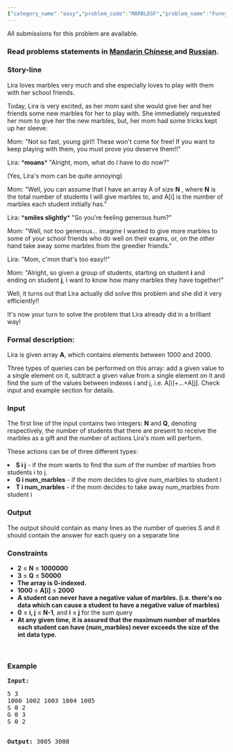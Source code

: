 ```yaml
---
{"category_name":"easy","problem_code":"MARBLEGF","problem_name":"Funny Marbles","languages_supported":{"0":"ADA","1":"ASM","2":"BASH","3":"BF","4":"C","5":"C99 strict","6":"CAML","7":"CLOJ","8":"CLPS","9":"CPP 4.3.2","10":"CPP 4.9.2","11":"CPP14","12":"CS2","13":"D","14":"ERL","15":"FORT","16":"FS","17":"GO","18":"HASK","19":"ICK","20":"ICON","21":"JAVA","22":"JS","23":"LISP clisp","24":"LISP sbcl","25":"LUA","26":"NEM","27":"NICE","28":"NODEJS","29":"PAS fpc","30":"PAS gpc","31":"PERL","32":"PERL6","33":"PHP","34":"PIKE","35":"PRLG","36":"PYTH","37":"PYTH 3.4","38":"RUBY","39":"SCALA","40":"SCM guile","41":"SCM qobi","42":"ST","43":"TCL","44":"TEXT","45":"WSPC"},"max_timelimit":1,"source_sizelimit":50000,"problem_author":"kuruma","problem_tester":"gerald","date_added":"4-11-2013","tags":{"0":"dec13","1":"easy","2":"kuruma"},"editorial_url":"http://discuss.codechef.com/problems/MARBLEGF","time":{"view_start_date":1387186200,"submit_start_date":1387186200,"visible_start_date":1387186200,"end_date":1735669800},"layout":"problem"}
---
```

<span class="solution-visible-txt">All submissions for this problem are available.</span><h3> Read problems statements in <a target="_blank" href="http://www.codechef.com/download/translated/DEC13/mandarin/MARBLEGF.pdf">Mandarin Chinese </a> and <a target="_blank" href="http://www.codechef.com/download/translated/DEC13/russian/MARBLEGF.pdf">Russian</a>.</h3>
<h3>Story-line</h3>
<p>Lira loves marbles very much and she especially loves to play with them with her school friends.</p>
<p>Today, Lira is very excited, as her mom said she would give her and her friends some new marbles for her to play with. She immediately requested her mom to give her the new marbles, but, her mom had some tricks kept up her sleeve:</p>
<p>Mom: "Not so fast, young girl!! These won't come for free! If you want to keep playing with them, you must prove you deserve them!!"</p>
<p>Lira: *<b>moans</b>* "Alright, mom, what do I have to do now?"</p>
<p>(Yes, Lira's mom can be quite annoying)</p>
<p>Mom: "Well, you can assume that I have an array A of size <b>N</b> , where <b>N</b> is the total number of students I will give marbles to, and A[i] is the number of marbles each student initially has."</p>
<p>Lira: *<b>smiles slightly</b>* "So you're feeling generous hum?"</p>
<p>Mom: "Well, not too generous... imagine I wanted to give more marbles to some of your school friends who do well on their exams, or, on the other hand take away some marbles from the greedier friends."</p>
<p>Lira: "Mom, c'mon that's too easy!!"</p>
<p>Mom: "Alright, so given a group of students, starting on student <b>i</b> and ending on student <b>j</b>, I want to know how many marbles they have together!"</p>
<p>Well, it turns out that Lira actually did solve this problem and she did it very efficiently!!</p>
<p>It's now your turn to solve the problem that Lira already did in a brilliant way!</p>
<h3>Formal description:</h3>
<p>Lira is given array <b>A</b>, which contains elements between 1000 and 2000.</p>
<p>Three types of queries can be performed on this array: add a given value to a single element on it, subtract a given value from a single element on it and find the sum of the values between indexes i and j, i.e. A[i]+...+A[j]. Check input and example section for details.</p>
<h3>Input</h3>
<p>The first line of the input contains two integers: <b>N</b> and <b>Q</b>, denoting respectively, the number of students that there are present to receive the marbles as a gift and the number of actions Lira's mom will perform.</p>
<p>These actions can be of three different types:</p>
<li><b>S i j</b> - if the mom wants to find the sum of the number of marbles from students i to j.</li>
<li><b>G i num_marbles</b> - if the mom decides to give num_marbles to student i</li>
<li><b>T i num_marbles</b> - if the mom decides to take away num_marbles from student i</li>
<h3>Output</h3>
<p>The output should contain as many lines as the number of queries S and it should contain the answer for each query on a separate line</p>
<h3>Constraints</h3>
<ul>
<li><b>2</b> ≤ <b>N</b> ≤ <b>1000000</b></li>
<li><b>3</b> ≤ <b>Q</b> ≤ <b>50000</b></li>
<li><b>The array is 0-indexed.</b></li>
<li><b>1000</b> ≤ <b>A[i]</b> ≤ <b>2000</b></li>
<li><b>A student can never have a negative value of marbles. (i.e. there's no data which can cause a student to have a negative value of marbles)</b></li>
<li><b>0</b> ≤ <b>i, j</b> ≤ <b>N-1</b>, and <b>i</b> ≤ <b>j</b> for the sum query</li>
<li><b>At any given time, it is assured that the maximum number of marbles each student can have (<b>num_marbles</b>) never exceeds the size of the int data type.</b></li>
</ul>
<p> </p>
<h3>Example</h3>
<pre><b>Input:</b>
<p>5 3
1000 1002 1003 1004 1005
S 0 2
G 0 3
S 0 2

<b>Output:</b>
3005
3008
</p></pre>